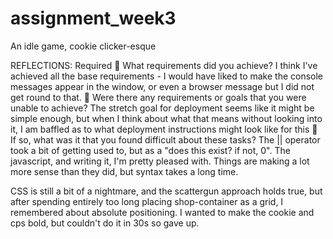 # assignment_week3

An idle game, cookie clicker-esque

REFLECTIONS:
Required
🎯 What requirements did you achieve?
I think I've achieved all the base requirements - I would have liked to make the console messages appear in the window, or even a browser message but I did not get round to that.
🎯 Were there any requirements or goals that you were unable to achieve?
The stretch goal for deployment seems like it might be simple enough, but when I think about what that means without looking into it, I am baffled as to what deployment instructions might look like for this
🎯 If so, what was it that you found difficult about these tasks?
The || operator took a bit of getting used to, but as a "does this exist? if not, 0". The javascript, and writing it, I'm pretty pleased with. Things are making a lot more sense than they did, but syntax takes a long time.

CSS is still a bit of a nightmare, and the scattergun approach holds true, but after spending entirely too long placing shop-container as a grid, I remembered about absolute positioning. I wanted to make the cookie and cps bold, but couldn't do it in 30s so gave up.
